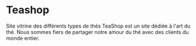 # Teashop
Site vitrine des différents types de thés 
TeaShop est un site dédiée à l'art du thé. Nous sommes fiers de partager notre amour du thé avec des clients du monde entier.
